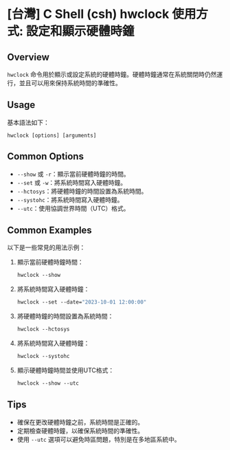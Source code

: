 # [台灣] C Shell (csh) hwclock 使用方式: 設定和顯示硬體時鐘

## Overview
`hwclock` 命令用於顯示或設定系統的硬體時鐘。硬體時鐘通常在系統關閉時仍然運行，並且可以用來保持系統時間的準確性。

## Usage
基本語法如下：
```
hwclock [options] [arguments]
```

## Common Options
- `--show` 或 `-r`：顯示當前硬體時鐘的時間。
- `--set` 或 `-w`：將系統時間寫入硬體時鐘。
- `--hctosys`：將硬體時鐘的時間設置為系統時間。
- `--systohc`：將系統時間寫入硬體時鐘。
- `--utc`：使用協調世界時間（UTC）格式。

## Common Examples
以下是一些常見的用法示例：

1. 顯示當前硬體時鐘時間：
   ```csh
   hwclock --show
   ```

2. 將系統時間寫入硬體時鐘：
   ```csh
   hwclock --set --date="2023-10-01 12:00:00"
   ```

3. 將硬體時鐘的時間設置為系統時間：
   ```csh
   hwclock --hctosys
   ```

4. 將系統時間寫入硬體時鐘：
   ```csh
   hwclock --systohc
   ```

5. 顯示硬體時鐘時間並使用UTC格式：
   ```csh
   hwclock --show --utc
   ```

## Tips
- 確保在更改硬體時鐘之前，系統時間是正確的。
- 定期檢查硬體時鐘，以確保系統時間的準確性。
- 使用 `--utc` 選項可以避免時區問題，特別是在多地區系統中。